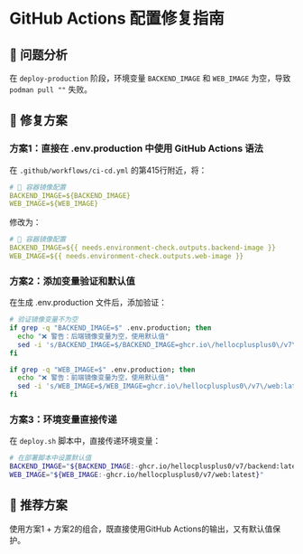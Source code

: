 # GitHub Actions 配置修复指南

## 🐛 问题分析

在 `deploy-production` 阶段，环境变量 `BACKEND_IMAGE` 和 `WEB_IMAGE` 为空，导致 `podman pull ""` 失败。

## 🔧 修复方案

### 方案1：直接在 .env.production 中使用 GitHub Actions 语法

在 `.github/workflows/ci-cd.yml` 的第415行附近，将：

```yaml
# 🐳 容器镜像配置
BACKEND_IMAGE=${BACKEND_IMAGE}
WEB_IMAGE=${WEB_IMAGE}
```

修改为：

```yaml
# 🐳 容器镜像配置
BACKEND_IMAGE=${{ needs.environment-check.outputs.backend-image }}
WEB_IMAGE=${{ needs.environment-check.outputs.web-image }}
```

### 方案2：添加变量验证和默认值

在生成 .env.production 文件后，添加验证：

```bash
# 验证镜像变量不为空
if grep -q "BACKEND_IMAGE=$" .env.production; then
  echo "❌ 警告：后端镜像变量为空，使用默认值"
  sed -i 's/BACKEND_IMAGE=$/BACKEND_IMAGE=ghcr.io\/hellocplusplus0\/v7\/backend:latest/' .env.production
fi

if grep -q "WEB_IMAGE=$" .env.production; then
  echo "❌ 警告：前端镜像变量为空，使用默认值"
  sed -i 's/WEB_IMAGE=$/WEB_IMAGE=ghcr.io\/hellocplusplus0\/v7\/web:latest/' .env.production
fi
```

### 方案3：环境变量直接传递

在 `deploy.sh` 脚本中，直接传递环境变量：

```bash
# 在部署脚本中设置默认值
BACKEND_IMAGE="${BACKEND_IMAGE:-ghcr.io/hellocplusplus0/v7/backend:latest}"
WEB_IMAGE="${WEB_IMAGE:-ghcr.io/hellocplusplus0/v7/web:latest}"
```

## 🎯 推荐方案

使用方案1 + 方案2的组合，既直接使用GitHub Actions的输出，又有默认值保护。
